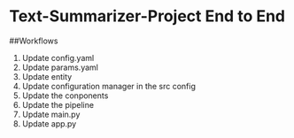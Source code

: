 # Text-Summarizer-Project End to End
##Workflows
1. Update config.yaml 
2. Update params.yaml
3. Update entity
4. Update configuration manager in the src config
5. Update the conponents 
6. Update the pipeline
7. Update main.py
8. Update app.py
